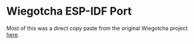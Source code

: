 # Wiegotcha ESP-IDF Port

Most of this was a direct copy paste from the original Wiegotcha project [here](https://github.com/lixmk/Wiegotcha).
